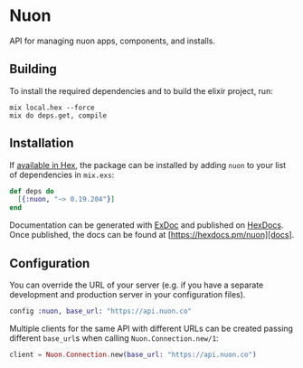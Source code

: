 # Nuon

API for managing nuon apps, components, and installs.

## Building

To install the required dependencies and to build the elixir project, run:

```console
mix local.hex --force
mix do deps.get, compile
```

## Installation

If [available in Hex][], the package can be installed by adding `nuon` to
your list of dependencies in `mix.exs`:

```elixir
def deps do
  [{:nuon, "~> 0.19.204"}]
end
```

Documentation can be generated with [ExDoc][] and published on [HexDocs][]. Once published, the docs can be found at
[https://hexdocs.pm/nuon][docs].

## Configuration

You can override the URL of your server (e.g. if you have a separate development and production server in your
configuration files).

```elixir
config :nuon, base_url: "https://api.nuon.co"
```

Multiple clients for the same API with different URLs can be created passing different `base_url`s when calling
`Nuon.Connection.new/1`:

```elixir
client = Nuon.Connection.new(base_url: "https://api.nuon.co")
```

[exdoc]: https://github.com/elixir-lang/ex_doc
[hexdocs]: https://hexdocs.pm
[available in hex]: https://hex.pm/docs/publish
[docs]: https://hexdocs.pm/nuon
